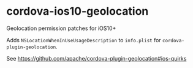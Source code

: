 # cordova-ios10-geolocation
Geolocation permission patches for iOS10+

Adds `NSLocationWhenInUseUsageDescription` to `info.plist` for `cordova-plugin-geolocation`.

See https://github.com/apache/cordova-plugin-geolocation#ios-quirks
